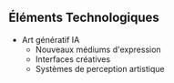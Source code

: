 ## Éléments Technologiques
- Art génératif IA
  - Nouveaux médiums d'expression
  - Interfaces créatives
  - Systèmes de perception artistique
